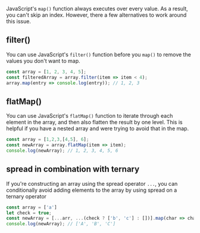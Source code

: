 JavaScript's `map()` function always executes over every value.
As a result, you can't skip an index.
However, there a few alternatives to work around this issue.

## filter()

You can use JavaScript's `filter()` function before you `map()` to remove the values you don't want to map.

```javascript
const array = [1, 2, 3, 4, 5];
const filteredArray = array.filter(item => item < 4);
array.map(entry => console.log(entry)); // 1, 2, 3
```

## flatMap()

You can use JavaScript's `flatMap()` function to iterate through each element in the array, and then also flatten the result by one level.
This is helpful if you have a nested array and were trying to avoid that in the map.

```javascript
const array = [1,2,3,[4,5], 6];
const newArray = array.flatMap(item => item);
console.log(newArray); // 1, 2, 3, 4, 5, 6

```
## spread in combination with ternary

If you're constructing an array using the spread operator `...`, you can conditionally avoid adding elements to the array by using spread on a ternary operator

```javascript
const array = ['a']
let check = true;
const newArray = [...arr, ...(check ? ['b', 'c'] : [])].map(char => char.toUpperCase());
console.log(newArray); // ['A', 'B', 'C']
```